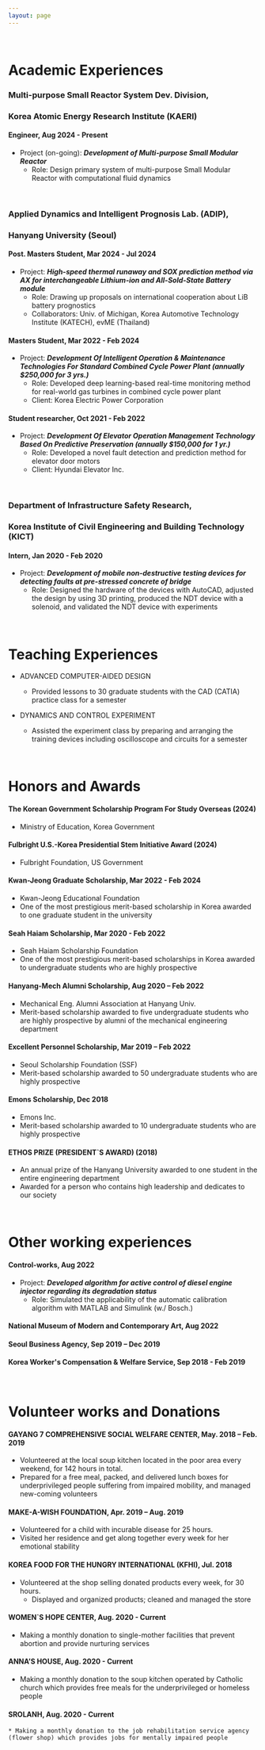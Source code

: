 ```yaml
---
layout: page
---
```


<br/>

# Academic Experiences

### Multi-purpose Small Reactor System Dev. Division,
### Korea Atomic Energy Research Institute (KAERI)
#### Engineer, Aug 2024 - Present

* Project (on-going): _**Development of Multi-purpose Small Modular Reactor**_
  * Role: Design primary system of multi-purpose Small Modular Reactor with computational fluid dynamics

<br/>

### Applied Dynamics and Intelligent Prognosis Lab. (ADIP),
### Hanyang University (Seoul)
#### Post. Masters Student, Mar 2024 - Jul 2024

* Project: _**High-speed thermal runaway and SOX prediction method via AX for interchangeable Lithium-ion and All-Sold-State Battery module**_
  * Role: Drawing up proposals on international cooperation about LiB battery prognostics
  * Collaborators: Univ. of Michigan, Korea Automotive Technology Institute (KATECH), evME (Thailand)

#### Masters Student, Mar 2022 - Feb 2024

* Project: _**Development Of Intelligent Operation & Maintenance Technologies For Standard Combined Cycle Power Plant (annually $250,000 for 3 yrs.)**_
  * Role: Developed deep learning-based real-time monitoring method for real-world gas turbines in combined cycle power plant
  * Client: Korea Electric Power Corporation

#### Student researcher, Oct 2021 - Feb 2022

* Project: _**Development Of Elevator Operation Management Technology Based On Predictive Preservation (annually $150,000 for 1 yr.)**_
  * Role: Developed a novel fault detection and prediction method for elevator door motors
  * Client: Hyundai Elevator Inc.

<br/>

### Department of Infrastructure Safety Research,
### Korea Institute of Civil Engineering and Building Technology (KICT)
#### Intern, Jan 2020 - Feb 2020

* Project: _**Development of mobile non-destructive testing devices for detecting faults at pre-stressed concrete of bridge**_
  * Role: Designed the hardware of the devices with AutoCAD, adjusted the design by using 3D printing, produced the NDT device with a solenoid, and validated the NDT device with experiments

<br/>

# Teaching Experiences

* ADVANCED COMPUTER-AIDED DESIGN
  * Provided lessons to 30 graduate students with the CAD (CATIA) practice class for a semester

* DYNAMICS AND CONTROL EXPERIMENT
  * Assisted the experiment class by preparing and arranging the training devices including oscilloscope and circuits for a semester

<br/>

# Honors and Awards

#### The Korean Government Scholarship Program For Study Overseas (2024)
* Ministry of Education, Korea Government

#### Fulbright U.S.-Korea Presidential Stem Initiative Award	(2024)
* Fulbright Foundation, US Government

#### Kwan-Jeong Graduate Scholarship, Mar 2022 - Feb 2024
* Kwan-Jeong Educational Foundation
* One of the most prestigious merit-based scholarship in Korea awarded to one graduate student in the university

#### Seah Haiam Scholarship, Mar 2020 - Feb 2022
* Seah Haiam Scholarship Foundation
* One of the most prestigious merit-based scholarships in Korea awarded to undergraduate students who are highly prospective

#### Hanyang-Mech Alumni Scholarship, Aug 2020 – Feb 2022
* Mechanical Eng. Alumni Association at Hanyang Univ.
* Merit-based scholarship awarded to five undergraduate students who are highly prospective by alumni of the mechanical engineering department

#### Excellent Personnel Scholarship, Mar 2019 – Feb 2022
* Seoul Scholarship Foundation (SSF)
* Merit-based scholarship awarded to 50 undergraduate students who are highly prospective

#### Emons Scholarship, Dec 2018
* Emons Inc.
* Merit-based scholarship awarded to 10 undergraduate students who are highly prospective

#### ETHOS PRIZE (PRESIDENT`S AWARD)	(2018)
* An annual prize of the Hanyang University awarded to one student in the entire engineering department
*	Awarded for a person who contains high leadership and dedicates to our society

<br/>

# Other working experiences

#### Control-works, Aug 2022

* Project: _**Developed algorithm for active control of diesel engine injector regarding its degradation status**_
  * Role: Simulated the applicability of the automatic calibration algorithm with MATLAB and Simulink (w./ Bosch.)

#### National Museum of Modern and Contemporary Art, Aug 2022

#### Seoul Business Agency, Sep 2019 – Dec 2019

#### Korea Worker's Compensation & Welfare Service, Sep 2018 - Feb 2019

<br/>

# Volunteer works and Donations
#### GAYANG 7 COMPREHENSIVE SOCIAL WELFARE CENTER, May. 2018 – Feb. 2019
  *	Volunteered at the local soup kitchen located in the poor area every weekend, for 142 hours in total.
  *	Prepared for a free meal, packed, and delivered lunch boxes for underprivileged people suffering from impaired mobility, and managed new-coming volunteers

#### MAKE-A-WISH FOUNDATION, Apr. 2019 – Aug. 2019
  *	Volunteered for a child with incurable disease for 25 hours.
  *	Visited her residence and get along together every week for her emotional stability

#### KOREA FOOD FOR THE HUNGRY INTERNATIONAL (KFHI), Jul. 2018
  *	Volunteered at the shop selling donated products every week, for 30 hours.
 	* Displayed and organized products; cleaned and managed the store

#### WOMEN`S HOPE CENTER, Aug. 2020 - Current
  *	Making a monthly donation to single-mother facilities that prevent abortion and provide nurturing services

#### ANNA’S HOUSE, Aug. 2020 - Current
  *	Making a monthly donation to the soup kitchen operated by Catholic church which provides free meals for the underprivileged or homeless people

#### SROLANH, Aug. 2020 - Current
 	* Making a monthly donation to the job rehabilitation service agency (flower shop) which provides jobs for mentally impaired people

#### 
<br/>
